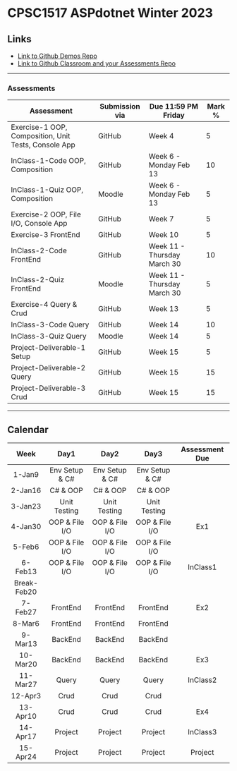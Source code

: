 # CPSC1517 ASPdotnet Winter 2023

## Links

- [Link to Github Demos Repo](https://github.com/RobbinLawASPdotnet/dotnet6-demos.git)
- [Link to Github Classroom and your Assessments Repo](#)

---

### Assessments

| Assessment | Submission via | Due 11:59 PM Friday| Mark % |
|---|---|---|---|
|Exercise-1 OOP, Composition, Unit Tests, Console App|GitHub|Week 4|5|
|InClass-1-Code OOP, Composition|GitHub|Week 6 - Monday Feb 13|10|
|InClass-1-Quiz OOP, Composition|Moodle|Week 6 - Monday Feb 13|5|
|Exercise-2 OOP, File I/O, Console App|GitHub|Week 7|5|
|Exercise-3 FrontEnd|GitHub|Week 10|5|
|InClass-2-Code FrontEnd|GitHub|Week 11 - Thursday March 30|10|
|InClass-2-Quiz FrontEnd|Moodle|Week 11 - Thursday March 30|5|
|Exercise-4 Query & Crud|GitHub|Week 13|5|
|InClass-3-Code Query|GitHub|Week 14|10|
|InClass-3-Quiz Query|Moodle|Week 14|5|
|Project-Deliverable-1 Setup|GitHub|Week 15|5|
|Project-Deliverable-2 Query|GitHub|Week 15|15|
|Project-Deliverable-3 Crud|GitHub|Week 15|15|

---

## Calendar

|Week|Day1|Day2|Day3|Assessment Due|
|:-:|:-:|:-:|:-:|:-:|
|1-Jan9|Env Setup & C#|Env Setup & C#|Env Setup & C#||
|2-Jan16|C# & OOP|C# & OOP|C# & OOP||
|3-Jan23|Unit Testing|Unit Testing|Unit Testing||
|4-Jan30|OOP & File I/O|OOP & File I/O|OOP & File I/O|Ex1|
|5-Feb6|OOP & File I/O|OOP & File I/O|OOP & File I/O||
|6-Feb13|OOP & File I/O|OOP & File I/O|OOP & File I/O|InClass1|
|Break-Feb20||||
|7-Feb27|FrontEnd|FrontEnd|FrontEnd|Ex2|
|8-Mar6|FrontEnd|FrontEnd|FrontEnd||
|9-Mar13|BackEnd|BackEnd|BackEnd||
|10-Mar20|BackEnd|BackEnd|BackEnd|Ex3|
|11-Mar27|Query|Query|Query|InClass2|
|12-Apr3|Crud|Crud|Crud||
|13-Apr10|Crud|Crud|Crud|Ex4|
|14-Apr17|Project|Project|Project|InClass3|
|15-Apr24|Project|Project|Project|Project|
